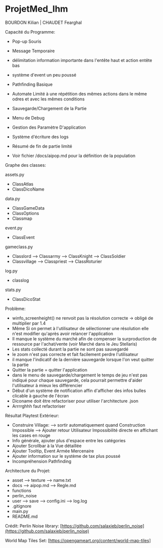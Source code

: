 # ProjetMed_Ihm
BOURDON Kilian | CHAUDET Fearghal

Capacité du Programme:
 - Pop-up Souris
 - Message Temporaire
 - délimitation information importante dans l'entête haut et action entête bas

 - système d'event un peu poussé
 - Pathfinding Basique
 - Automate Limité à une répétition des mêmes actions dans le même odres et avec les mêmes conditions
 - Sauvegarde/Chargement de la Partie
 - Menu de Debug
 - Gestion des Paramètre D'application
 - Système d'écriture des logs
 - Résumé de fin de partie limité
 - Voir fichier /docs/aipop.md pour la définition de la population

Graphe des classes:

 assets.py
 - ClassAtlas
 - ClassDicoName

 data.py
 - ClassGameData
 - ClassOptions
 - Classmap

 event.py
 - ClassEvent

 gameclass.py
 - Classlord
  --> Classarmy
 		--> ClassKnight
 		--> ClassSoldier
 - Classvillage
 	--> Classpriest
 	--> ClassRoturier


 log.py
 - classlog

 stats.py
 - ClassDicoStat


Problème:
 - winfo_screenheight() ne renvoit pas la résolution correcte -> obligé de multiplier par 1.4
 - Même Si on permet à l'utilisateur de sélectionner une résolution elle n'est modifier qu'après avoir relancer l'application
 - Il manque le système du marché afin de compenser la surproduction de ressource par l'achat/vente (voir Marché dans le Jeu Stellaris)
 - Les stats collecté durant la partie ne sont pas sauvegardé
 - le zoom n'est pas correcte et fait facilement perdre l'utilisateur
 - il manque l'indicatif de la dernière sauvegarde lorsque l'on veut quitter la partie
 - Quitter la partie = quitter l'application
 - dans le menu de sauvegarde/chargement le temps de jeu n'est pas indiqué pour chaque sauvegarde, cela pourrait permettre d'aider l'utilisateur à mieux les différencier
 - Début d'un système de notification affin d'afficher des infos bulles clicable à gauche de l'écran
 - Diconame doit être refactoriser pour utiliser l'architecture .json
 - Arrrrghhh faut refactoriser 

Résultat Playtest Extérieur:
 - Construire Village:
 	--> sortir automatiquement quand Construction Impossible
 	--> Ajouter retour Utilisateur Impossibilité directe en affichant les cases en rouge
 - Info générale, ajouter plus d'espace entre les catégories
 - Ajouter Scrollbar à la Vue détaillée 
 - Ajouter Tooltip, Event Armée Mercenaire
 - Ajouter information sur le système de tax plus poussé
 - Incompréhension Pathfinding

Architecture du Projet:
 - asset
 	--> texture
 	--> name.txt
 - docs
 	--> aipop.md
 	--> Regle.md
 - functions
 - perlin_noise
 - user
 	--> save
 	--> config.ini
 	--> log.log
 - .gitignore
 - main.py
 - README.md


Crédit:
Perlin Noise library:
[https://github.com/salaxieb/perlin_noise](https://github.com/salaxieb/perlin_noise)

World Map Tiles Set:
[https://opengameart.org/content/world-map-tiles]